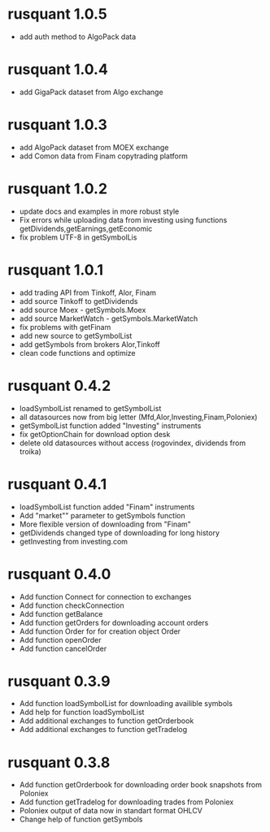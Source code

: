 # rusquant 1.0.5

* add auth method to AlgoPack data

# rusquant 1.0.4

* add GigaPack dataset from Algo exchange

# rusquant 1.0.3

* add AlgoPack dataset from MOEX exchange
* add Comon data from Finam copytrading platform

# rusquant 1.0.2

* update docs and examples in more robust style
* Fix errors while uploading data from investing using functions getDividends,getEarnings,getEconomic
* fix problem UTF-8 in getSymbolLis

# rusquant 1.0.1

* add trading API from Tinkoff, Alor, Finam
* add source Tinkoff to getDividends
* add source Moex - getSymbols.Moex
* add source MarketWatch - getSymbols.MarketWatch
* fix problems with getFinam
* add new source to getSymbolList
* add getSymbols from brokers Alor,Tinkoff
* clean code functions and optimize


# rusquant 0.4.2

* loadSymbolList renamed to getSymbolList
* all datasources now from big letter (Mfd,Alor,Investing,Finam,Poloniex)
* getSymbolList function added "Investing" instruments
* fix getOptionChain for download option desk
* delete old datasources without access (rogovindex, dividends from troika)

# rusquant 0.4.1

* loadSymbolList function added "Finam" instruments
* Add "market"" parameter to getSymbols function
* More flexible version of downloading from "Finam"
* getDividends changed type of downloading for long history
* getInvesting from investing.com


# rusquant 0.4.0

* Add function Connect for connection to exchanges
* Add function checkConnection
* Add function getBalance
* Add function getOrders for downloading account orders
* Add function Order for for creation object Order
* Add function openOrder
* Add function cancelOrder

# rusquant 0.3.9

* Add function loadSymbolList for downloading availible symbols
* Add help for function loadSymbolList
* Add additional exchanges to function getOrderbook
* Add additional exchanges to function getTradelog

# rusquant 0.3.8

* Add function getOrderbook for downloading order book snapshots from Poloniex
* Add function getTradelog for downloading trades from Poloniex
* Poloniex output of data now in standart format OHLCV
* Change help of function getSymbols

